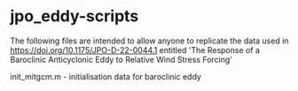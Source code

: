 # jpo_eddy-scripts

The following files are intended to allow anyone to replicate the data used in https://doi.org/10.1175/JPO-D-22-0044.1 entitled 'The Response of a Baroclinic Anticyclonic Eddy to Relative Wind Stress Forcing'

init_mitgcm.m - initialisation data for baroclinic eddy

